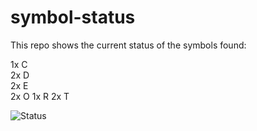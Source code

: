# symbol-status

This repo shows the current status of the symbols found:

1x C  
2x D  
2x E  
2x O
1x R
2x T  

![Status](https://raw.githubusercontent.com/Complete-the-Code/symbol-status/master/CTC2.png)
